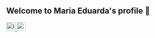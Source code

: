 ## Welcome to Maria Eduarda's profile 🫧

<div>
<a href = "https://instagram.com/_duudafs"><img width="24" height="24" src="https://img.icons8.com/material-outlined/24/instagram-new--v1.png" alt="instagram-new--v1"/>
<a href = "mailto:dudascomparin@gmail.com"><img width="24" height="24" color="#E4A3C2" src="https://img.icons8.com/ios-filled/50/gmail-new.png" alt="gmail-new"/>
</div>



<!--
**duudafs/duudafs** is a ✨ _special_ ✨ repository because its `README.md` (this file) appears on your GitHub profile.

-->

